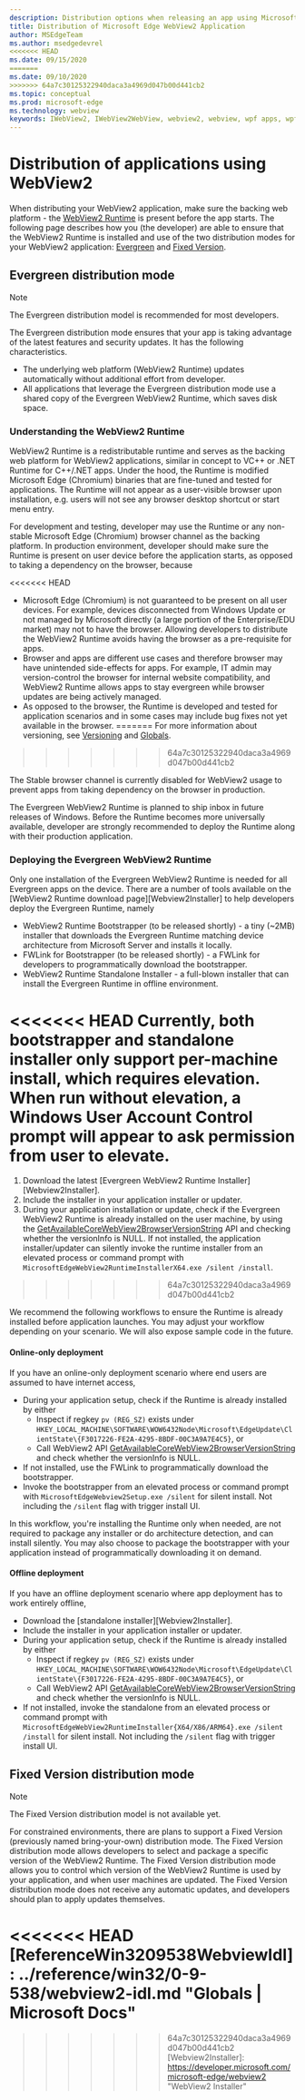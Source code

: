 ```yaml
---
description: Distribution options when releasing an app using Microsoft Edge WebView2
title: Distribution of Microsoft Edge WebView2 Application
author: MSEdgeTeam
ms.author: msedgedevrel
<<<<<<< HEAD
ms.date: 09/15/2020
=======
ms.date: 09/10/2020
>>>>>>> 64a7c30125322940daca3a4969d047b00d441cb2
ms.topic: conceptual
ms.prod: microsoft-edge
ms.technology: webview
keywords: IWebView2, IWebView2WebView, webview2, webview, wpf apps, wpf, edge, ICoreWebView2, ICoreWebView2Host, browser control, edge html
---
```


# Distribution of applications using WebView2  

When distributing your WebView2 application, make sure the backing web platform - the [WebView2 Runtime](#understanding-the-WebView2-Runtime) is present before the app starts. The following page describes how you (the developer) are able to ensure that the WebView2 Runtime is installed and use of the two distribution modes for your WebView2 application:  [Evergreen](#evergreen-distribution-mode) and [Fixed Version](#fixed-version-distribution-mode).  

## Evergreen distribution mode  

> [!NOTE]
> The Evergreen distribution model is recommended for most developers.  

The Evergreen distribution mode ensures that your app is taking advantage of the latest features and security updates.  It has the following characteristics.  

*   The underlying web platform (WebView2 Runtime) updates automatically without additional effort from developer.  
*   All applications that leverage the Evergreen distribution mode use a shared copy of the Evergreen WebView2 Runtime, which saves disk space.  

### Understanding the WebView2 Runtime  

WebView2 Runtime is a redistributable runtime and serves as the backing web platform for WebView2 applications, similar in concept to VC++ or .NET Runtime for C++/.NET apps. Under the hood, the Runtime is modified Microsoft Edge (Chromium) binaries that are fine-tuned and tested for applications. The Runtime will not appear as a user-visible browser upon installation, e.g. users will not see any browser desktop shortcut or start menu entry.

For development and testing, developer may use the Runtime or any non-stable Microsoft Edge (Chromium) browser channel as the backing platform. In production environment, developer should make sure the Runtime is present on user device before the application starts, as opposed to taking a dependency on the browser, because

<<<<<<< HEAD
* Microsoft Edge (Chromium) is not guaranteed to be present on all user devices. For example, devices disconnected from Windows Update or not managed by Microsoft directly (a large portion of the Enterprise/EDU market) may not to have the browser. Allowing developers to distribute the WebView2 Runtime avoids having the browser as a pre-requisite for apps.
* Browser and apps are different use cases and therefore browser may have unintended side-effects for apps. For example, IT admin may version-control the browser for internal website compatibility, and WebView2 Runtime allows apps to stay evergreen while browser updates are being actively managed.
* As opposed to the browser, the Runtime is developed and tested for application scenarios and in some cases may include bug fixes not yet available in the browser.
=======
For more information about versioning, see [Versioning][ConceptsVersioning] and [Globals][ReferenceWin3209622WebviewIdl].  
>>>>>>> 64a7c30125322940daca3a4969d047b00d441cb2

The Stable browser channel is currently disabled for WebView2 usage to prevent apps from taking dependency on the browser in production.

The Evergreen WebView2 Runtime is planned to ship inbox in future releases of Windows. Before the Runtime becomes more universally available, developer are strongly recommended to deploy the Runtime along with their production application.

### Deploying the Evergreen WebView2 Runtime

Only one installation of the Evergreen WebView2 Runtime is needed for all Evergreen apps on the device. There are a number of tools available on the [WebView2 Runtime download page][Webview2Installer] to help developers deploy the Evergreen Runtime, namely

* WebView2 Runtime Bootstrapper (to be released shortly) - a tiny (~2MB) installer that downloads the Evergreen Runtime matching device architecture from Microsoft Server and installs it locally.
* FWLink for Bootstrapper (to be released shortly) - a FWLink for developers to programmatically download the bootstrapper.
* WebView2 Runtime Standalone Installer - a full-blown installer that can install the Evergreen Runtime in offline environment.

<<<<<<< HEAD
Currently, both bootstrapper and standalone installer only support per-machine install, which requires elevation. When run without elevation, a Windows User Account Control prompt will appear to ask permission from user to elevate.
=======
1.  Download the latest [Evergreen WebView2 Runtime Installer][Webview2Installer].  
1.  Include the installer in your application installer or updater.  
1.  During your application installation or update, check if the Evergreen WebView2 Runtime is already installed on the user machine, by using the [GetAvailableCoreWebView2BrowserVersionString](../reference/win32/0-9-622/webview2-idl.md#getavailablecorewebview2browserversionstring) API and checking whether the versionInfo is NULL. If not installed, the application installer/updater can silently invoke the runtime installer from an elevated process or command prompt with `MicrosoftEdgeWebView2RuntimeInstallerX64.exe /silent /install`. 
>>>>>>> 64a7c30125322940daca3a4969d047b00d441cb2

We recommend the following workflows to ensure the Runtime is already installed before application launches. You may adjust your workflow depending on your scenario. We will also expose sample code in the future.

#### Online-only deployment

If you have an online-only deployment scenario where end users are assumed to have internet access,

* During your application setup, check if the Runtime is already installed by either
    * Inspect if regkey `pv (REG_SZ)` exists under `HKEY_LOCAL_MACHINE\SOFTWARE\WOW6432Node\Microsoft\EdgeUpdate\ClientState\{F3017226-FE2A-4295-8BDF-00C3A9A7E4C5}`, or
    * Call WebView2 API [GetAvailableCoreWebView2BrowserVersionString](../reference/win32/0-9-622/webview2-idl.md#getavailablecorewebview2browserversionstring) and check whether the versionInfo is NULL.
* If not installed, use the FWLink to programmatically download the bootstrapper.
* Invoke the bootstrapper from an elevated process or command prompt with `MicrosoftEdgeWebview2Setup.exe /silent` for silent install. Not including the `/silent` flag with trigger install UI.

In this workflow, you're installing the Runtime only when needed, are not required to package any installer or do architecture detection, and can install silently. You may also choose to package the bootstrapper with your application instead of programmatically downloading it on demand.

#### Offline deployment

If you have an offline deployment scenario where app deployment has to work entirely offline,

* Download the [standalone installer][Webview2Installer].
* Include the installer in your application installer or updater.  
* During your application setup, check if the Runtime is already installed by either
    * Inspect if regkey `pv (REG_SZ)` exists under `HKEY_LOCAL_MACHINE\SOFTWARE\WOW6432Node\Microsoft\EdgeUpdate\ClientState\{F3017226-FE2A-4295-8BDF-00C3A9A7E4C5}`, or
    * Call WebView2 API [GetAvailableCoreWebView2BrowserVersionString](../reference/win32/0-9-622/webview2-idl.md#getavailablecorewebview2browserversionstring) and check whether the versionInfo is NULL.
* If not installed, invoke the standalone from an elevated process or command prompt with `MicrosoftEdgeWebView2RuntimeInstaller{X64/X86/ARM64}.exe /silent /install` for silent install. Not including the `/silent` flag with trigger install UI.

## Fixed Version distribution mode  

> [!NOTE]
> The Fixed Version distribution model is not available yet.  

For constrained environments, there are plans to support a Fixed Version \(previously named bring-your-own\) distribution mode. The Fixed Version distribution mode allows developers to select and package a specific version of the WebView2 Runtime. The Fixed Version distribution mode allows you to control which version of the WebView2 Runtime is used by your application, and when user machines are updated. The Fixed Version distribution mode does not receive any automatic updates, and developers should plan to apply updates themselves.  


<!-- links -->  

[ConceptsVersioning]: ./versioning.md "Understanding browser versions and WebView2 | Microsoft Docs"  
<<<<<<< HEAD
[ReferenceWin3209538WebviewIdl]: ../reference/win32/0-9-538/webview2-idl.md  "Globals | Microsoft Docs"  
=======
[ReferenceWin3209622WebviewIdl]: ../reference/win32/0-9-622/webview2-idl.md  "Globals | Microsoft Docs"  

>>>>>>> 64a7c30125322940daca3a4969d047b00d441cb2
[Webview2Installer]: https://developer.microsoft.com/microsoft-edge/webview2 "WebView2 Installer"  
